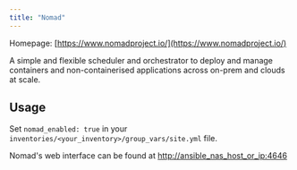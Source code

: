 ```yaml
---
title: "Nomad"
---
```


Homepage: [https://www.nomadproject.io/](https://www.nomadproject.io/)

A simple and flexible scheduler and orchestrator to deploy and manage containers and non-containerised applications across on-prem and clouds at scale.

## Usage

Set `nomad_enabled: true` in your `inventories/<your_inventory>/group_vars/site.yml` file.

Nomad's web interface can be found at [http://ansible_nas_host_or_ip:4646](http://ansible_nas_host_or_ip:4646)
